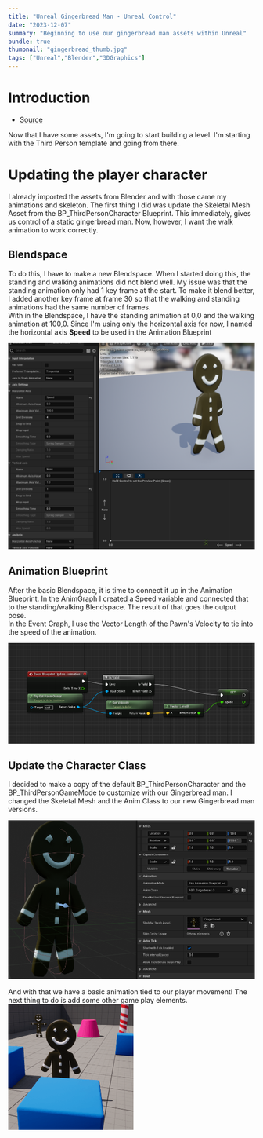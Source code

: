 ```yaml
---
title: "Unreal Gingerbread Man - Unreal Control"
date: "2023-12-07"
summary: "Beginning to use our gingerbread man assets within Unreal"
bundle: true
thumbnail: "gingerbread_thumb.jpg"
tags: ["Unreal","Blender","3DGraphics"]
---
```

# Introduction
- [Source](https://github.com/Corey255A1/Unreal-GingerbreadMan/)  

Now that I have some assets, I'm going to start building a level. I'm starting with the Third Person template and going from there.

# Updating the player character
I already imported the assets from Blender and with those came my animations and skeleton. The first thing I did was update the Skeletal Mesh Asset from the BP_ThirdPersonCharacter Blueprint. This immediately, gives us control of a static gingerbread man. Now, however, I want the walk animation to work correctly.

## Blendspace
To do this, I have to make a new Blendspace. When I started doing this, the standing and walking animations did not blend well. My issue was that the standing animation only had 1 key frame at the start. To make it blend better, I added another key frame at frame 30 so that the walking and standing animations had the same number of frames.  
With in the Blendspace, I have the standing animation at 0,0 and the walking animation at 100,0.
Since I'm using only the horizontal axis for now, I named the horizontal axis **Speed** to be used in the Animation Blueprint

![Blendspace](blendspace_walking.png)

## Animation Blueprint
After the basic Blendspace, it is time to connect it up in the Animation Blueprint. In the AnimGraph I created a Speed variable and connected that to the standing/walking Blendspace. The result of that goes the output pose.  
In the Event Graph, I use the Vector Length of the Pawn's Velocity to tie into the speed of the animation.

![Basic ABP](basic_abp_event.png)

## Update the Character Class
I decided to make a copy of the default BP_ThirdPersonCharacter and the BP_ThirdPersonGameMode to customize with our Gingerbread man.
I changed the Skeletal Mesh and the Anim Class to our new Gingerbread man versions.

![Gingerbread Character](bp_gingerbreadman.png)


And with that we have a basic animation tied to our player movement!
The next thing to do is add some other game play elements.
![Gingerbread Walking](gingerbread_walking_sm.gif)

